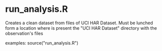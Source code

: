 # run_analysis.R
Creates a clean dataset from files of UCI HAR Dataset. Must be lunched form a location where is present the "UCI HAR Dataset" directory with the observation's files

examples:
source("run_analysis.R")

